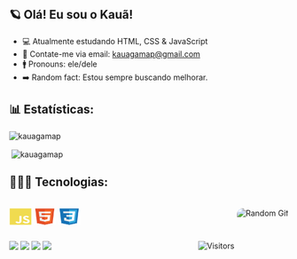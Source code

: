 ## 🪐 Olá! Eu sou o Kauã!

- 💻 Atualmente estudando HTML, CSS & JavaScript
- 📩 Contate-me via email: kauagamap@gmail.com
- 🚹 Pronouns: ele/dele
- ➡️ Random fact: Estou sempre buscando melhorar.

<!--
![kauagamap's GitHub stats](https://github-readme-stats.vercel.app/api?username=kauagamap&&show_icons=true&theme=onedark&count_private=true)
[![kauagamap's GitHub stats](https://github-readme-stats.vercel.app/api?username=kauagamap&show_icons=true&theme=onedark)](https://github.com/kauagamap/github-readme-stats)
[![Top Langs](https://github-readme-stats.vercel.app/api/top-langs/?username=kauagamap&layout=compact&show_icons=true&theme=onedark)](https://github.com/kauagamap/github-readme-stats)
-->

## 📊 Estatísticas:
 <p><img align="center" src="https://github-readme-stats.vercel.app/api/top-langs?username=kauagamap&show_icons=true&theme=onedark&locale=en&layout=compact" alt="kauagamap" /></p>
<p>&nbsp;<img align="center" src="https://github-readme-stats.vercel.app/api?username=kauagamap&show_icons=true&theme=onedark&locale=en" alt="kauagamap" /></p>
 
 </div>
 
## 👨🏻‍💻 Tecnologias:
<div style="display: inline_block"><br>
  <img align="center" alt="Javascript" height="30" width="40" src="https://raw.githubusercontent.com/devicons/devicon/master/icons/javascript/javascript-plain.svg">
  <img align="center" alt="HTML" height="30" width="40" src="https://raw.githubusercontent.com/devicons/devicon/master/icons/html5/html5-original.svg">
  <img align="center" alt="CSS" height="30" width="40" src="https://raw.githubusercontent.com/devicons/devicon/master/icons/css3/css3-original.svg">
  
<img align="right" alt="Random Gif" height="90" style="border-radius:10px;" src="https://media.tenor.com/HWdSvD9Wg20AAAAC/one-punch-man-ok.gif">
</div>

##

<div> 
  <a href="https://www.instagram.com/_kauagama/" target="_blank"><img src="https://img.shields.io/badge/-Instagram-%23E4405F?style=for-the-badge&logo=instagram&logoColor=white" target="_blank"></a>
 	<a href="https://www.twitch.tv/silver2060" target="_blank"><img src="https://img.shields.io/badge/Twitch-9146FF?style=for-the-badge&logo=twitch&logoColor=white" target="_blank"></a>
  <a href = "mailto:kauagamap@gmail.com"><img src="https://img.shields.io/badge/Gmail-D14836?style=for-the-badge&logo=gmail&logoColor=white" target="_blank"></a>
  <a href="https://www.linkedin.com/in/kauagama/" target="_blank"><img src="https://img.shields.io/badge/-LinkedIn-%230077B5?style=for-the-badge&logo=linkedin&logoColor=white" target="_blank"></a> 
  
<!--
Trecho de código que adicionamos no arquivo Readme.md:
![Snake animation](https://github.com/kauagamap/kauagamap/blob/output/github-contribution-grid-snake.svg)

-->
  
  
 <!--
 Número de visitantes
-->
 <img align="right" width="70" height="22px" alt="Visitors" src="https://visitor-badge.laobi.icu/badge?page_id=kauagamap.kauagamap"/>

</div>


